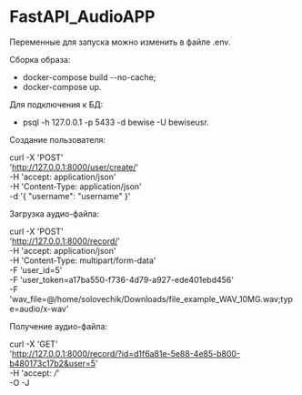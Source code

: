 # FastAPI_AudioAPP


Переменные для запуска можно изменить в файле .env.

Сборка образа:
  - docker-compose build --no-cache;
  - docker-compose up.

Для подключения к БД: 
  - psql -h 127.0.0.1 -p 5433 -d bewise -U bewiseusr.

Создание пользователя:

curl -X 'POST' \
  'http://127.0.0.1:8000/user/create/' \
  -H 'accept: application/json' \
  -H 'Content-Type: application/json' \
  -d '{
  "username": "username"
}'

Загрузка аудио-файла:

curl -X 'POST' \
  'http://127.0.0.1:8000/record/' \
  -H 'accept: application/json' \
  -H 'Content-Type: multipart/form-data' \
  -F 'user_id=5' \
  -F 'user_token=a17ba550-f736-4d79-a927-ede401ebd456' \
  -F 'wav_file=@/home/solovechik/Downloads/file_example_WAV_10MG.wav;type=audio/x-wav'

Получение аудио-файла:

curl -X 'GET' \
  'http://127.0.0.1:8000/record/?id=d1f6a81e-5e88-4e85-b800-b480173c17b2&user=5' \
  -H 'accept: */*' \
  -O -J
